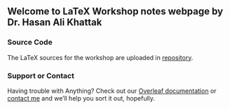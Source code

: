 ## Welcome to LaTeX Workshop notes webpage by Dr. Hasan Ali Khattak


### Source Code

The LaTeX sources for the workshop are uploaded in [repository](https://github.com/hasanalikhattak/sbbwu2022latexworkshop/settings/pages). 

### Support or Contact

Having trouble with Anything? Check out our [Overleaf documentation](https://www.overleaf.com/learn) or [contact me](https://hasan.khattak.info) and we’ll help you sort it out, hopefully.
